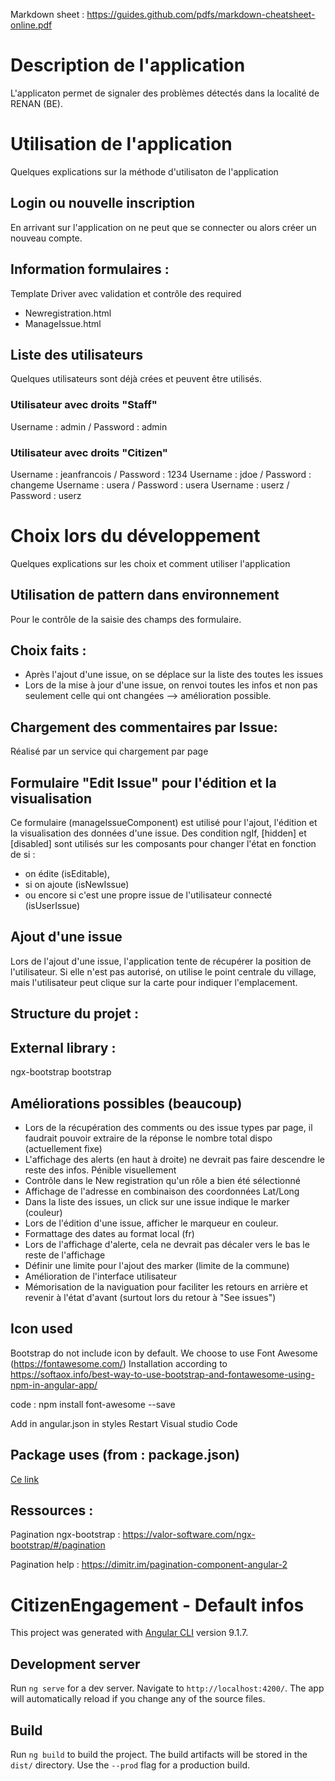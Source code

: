 Markdown sheet :
https://guides.github.com/pdfs/markdown-cheatsheet-online.pdf
# Description de l'application
L'applicaton permet de signaler des problèmes détectés dans la localité de RENAN (BE).


# Utilisation de l'application
Quelques explications sur la méthode d'utilisaton de l'application

## Login ou nouvelle inscription
En arrivant sur l'application on ne peut que se connecter ou alors créer un nouveau compte.

## Information formulaires :
Template Driver avec validation et contrôle des required
- Newregistration.html
- ManageIssue.html

## Liste des utilisateurs
Quelques utilisateurs sont déjà crées et peuvent être utilisés.

### Utilisateur avec droits "Staff"

Username : admin / Password : admin
### Utilisateur avec droits "Citizen"
Username : jeanfrancois / Password : 1234 
Username : jdoe / Password : changeme
Username : usera / Password : usera 
Username : userz / Password : userz

# Choix lors du développement
Quelques explications sur les choix et comment utiliser l'application

## Utilisation de pattern dans environnement
Pour le contrôle de la saisie des champs des formulaire.

## Choix faits :
* Après l'ajout d'une issue, on se déplace sur la liste des toutes les issues
* Lors de la mise à jour d'une issue, on renvoi toutes les infos et non pas seulement celle qui ont changées
	--> amélioration possible.

## Chargement des commentaires par Issue:
Réalisé par un service qui chargement par page

## Formulaire "Edit Issue" pour l'édition et la visualisation
Ce formulaire (manageIssueComponent) est utilisé pour l'ajout, l'édition et la visualisation des données d'une issue.
Des condition ngIf, [hidden] et [disabled] sont utilisés sur les composants pour changer l'état en fonction de si :
* on édite (isEditable), 
* si on ajoute (isNewIssue) 
* ou encore si c'est une propre issue de l'utilisateur connecté (isUserIssue)

## Ajout d'une issue
Lors de l'ajout d'une issue, l'application tente de récupérer la position de l'utilisateur.
Si elle n'est pas autorisé, on utilise le point centrale du village, mais l'utilisateur peut clique sur la carte pour indiquer l'emplacement.

## Structure du projet :

## External library :
ngx-bootstrap
bootstrap


## Améliorations possibles (beaucoup)
* Lors de la récupération des comments ou des issue types par page, il faudrait pouvoir extraire de la réponse le nombre total dispo (actuellement fixe)
* L'affichage des alerts (en haut à droite) ne devrait pas faire descendre le reste des infos. Pénible visuellement
* Contrôle dans le New registration qu'un rôle a bien été sélectionné
* Affichage de l'adresse en combinaison des coordonnées Lat/Long
* Dans la liste des issues, un click sur une issue indique le marker (couleur)
* Lors de l'édition d'une issue, afficher le marqueur en couleur.
* Formattage des dates au format local (fr)
* Lors de l'affichage d'alerte, cela ne devrait pas décaler vers le bas le reste de l'affichage
* Définir une limite pour l'ajout des marker (limite de la commune)
* Amélioration de l'interface utilisateur
* Mémorisation de la naviguation pour faciliter les retours en arrière et revenir à l'état d'avant (surtout lors du retour à "See issues")


## Icon used
Bootstrap do not include icon by default.
We choose to use Font Awesome (https://fontawesome.com/)
Installation according to https://softaox.info/best-way-to-use-bootstrap-and-fontawesome-using-npm-in-angular-app/

code : npm install font-awesome --save

Add in angular.json in styles
Restart Visual studio Code

## Package uses (from : package.json)

[Ce link](http://www.sontex.ch)

## Ressources :
Pagination ngx-bootstrap : https://valor-software.com/ngx-bootstrap/#/pagination

Pagination help : https://dimitr.im/pagination-component-angular-2


# CitizenEngagement - Default infos

This project was generated with [Angular CLI](https://github.com/angular/angular-cli) version 9.1.7.

## Development server

Run `ng serve` for a dev server. Navigate to `http://localhost:4200/`. The app will automatically reload if you change any of the source files.

## Build

Run `ng build` to build the project. The build artifacts will be stored in the `dist/` directory. Use the `--prod` flag for a production build.

